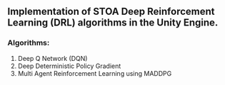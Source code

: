 ## Implementation of STOA Deep Reinforcement Learning (DRL) algorithms in the Unity Engine.

### Algorithms:
<ol>
<li>Deep Q Network (DQN)</li>
<li>Deep Deterministic Policy Gradient</li>
<li>Multi Agent Reinforcement Learning using MADDPG</li>
</ol>
